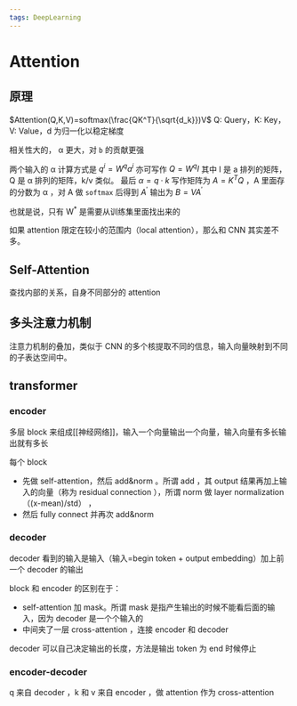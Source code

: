```yaml
---
tags: DeepLearning
---
```

# Attention

## 原理

$Attention(Q,K,V)=softmax(\frac{QK^T}{\sqrt{d_k}})V$ Q: Query，K: Key，V: Value，d 为归一化以稳定梯度

相关性大的， &alpha; 更大，对 `b` 的贡献更强

两个输入的 &alpha; 计算方式是 $q^i=W^qa^i$ 亦可写作 $Q=W^qI$ 其中 I 是 a 排列的矩阵，Q 是 &alpha; 排列的矩阵，k/v 类似。 最后 $\alpha=q \cdot k$ 写作矩阵为 $A=K^TQ$ ，A 里面存的分数为 &alpha; ，对 A 做 `softmax` 后得到 $A^\prime$ 输出为 $B=VA^\prime$

也就是说，只有 W<sup>\*</sup> 是需要从训练集里面找出来的

如果 attention 限定在较小的范围内（local attention），那么和 CNN 其实差不多。

## Self-Attention

查找内部的关系，自身不同部分的 attention

## 多头注意力机制

注意力机制的叠加，类似于 CNN 的多个核提取不同的信息，输入向量映射到不同的子表达空间中。

## transformer

### encoder

多层 block 来组成[[神经网络]]，输入一个向量输出一个向量，输入向量有多长输出就有多长

每个 block

-   先做 self-attention，然后 add&norm 。所谓 add ，其 output 结果再加上输入的向量（称为 residual connection ），所谓 norm 做 layer normalization （(x-mean)/std） ，
-   然后 fully connect 并再次 add&norm

### decoder

decoder 看到的输入是输入（输入=begin token + output embedding）加上前一个 decoder 的输出

block 和 encoder 的区别在于：

-   self-attention 加 mask。所谓 mask 是指产生输出的时候不能看后面的输入，因为 decoder 是一个个输入的
-   中间夹了一层 cross-attention ，连接 encoder 和 decoder

decoder 可以自己决定输出的长度，方法是输出 token 为 end 时候停止

### encoder-decoder

q 来自 decoder ，k 和 v 来自 encoder ，做 attention 作为 cross-attention
